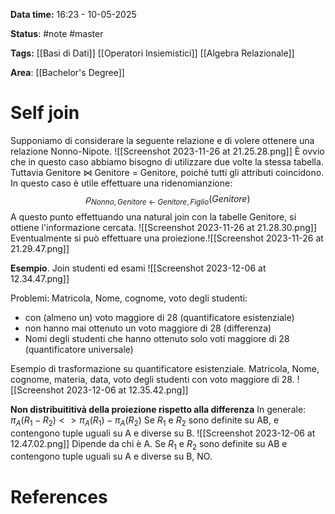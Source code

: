 **Data time:** 16:23 - 10-05-2025

**Status**: #note #master

**Tags:** [[Basi di Dati]] [[Operatori Insiemistici]] [[Algebra Relazionale]]

**Area**: [[Bachelor's Degree]]
# Self join

Supponiamo di considerare la seguente relazione e di volere ottenere una relazione Nonno-Nipote.
![[Screenshot 2023-11-26 at 21.25.28.png]]
È ovvio che in questo caso abbiamo bisogno di utilizzare due volte la stessa tabella. Tuttavia Genitore $\bowtie$ Genitore = Genitore, poiché tutti gli attributi coincidono. 
In questo caso è utile effettuare una ridenomianzione:
$$\rho_{Nonno, Genitore\: \leftarrow \: Genitore, Figlio}(Genitore)$$
A questo punto effettuando una natural join con la tabelle Genitore, si ottiene l'informazione cercata.
![[Screenshot 2023-11-26 at 21.28.30.png]]
Eventualmente si può effettuare una proiezione.![[Screenshot 2023-11-26 at 21.29.47.png]]

**Esempio**. Join studenti ed esami
![[Screenshot 2023-12-06 at 12.34.47.png]]

Problemi: Matricola, Nome, cognome, voto degli studenti: 
- con (almeno un) voto maggiore di 28 (quantificatore esistenziale)
- non hanno mai ottenuto un voto maggiore di 28 (differenza)
- Nomi degli studenti che hanno ottenuto solo voti maggiore di 28 (quantificatore universale)

Esempio di trasformazione su quantificatore esistenziale.
Matricola, Nome, cognome, materia, data, voto degli studenti con voto maggiore di 28.
![[Screenshot 2023-12-06 at 12.35.42.png]]

**Non distribuititivà della proiezione rispetto alla differenza**
In generale:  $\pi_A(R_1 - R_2) <> \pi_A(R_1) - \pi_A(R_2)$
Se $R_1$ e $R_2$ sono definite su AB, e contengono tuple uguali su A e diverse su B.
![[Screenshot 2023-12-06 at 12.47.02.png]]
Dipende da chi è A.
Se $R_1$ e $R_2$ sono definite su AB e contengono tuple uguali su A e diverse su B, NO.
# References